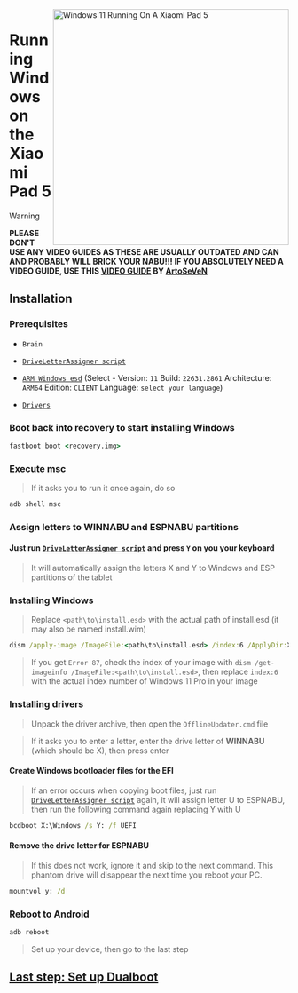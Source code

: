 <img align="right" src="https://raw.githubusercontent.com/erdilS/Port-Windows-11-Xiaomi-Pad-5/main/nabu.png" width="425" alt="Windows 11 Running On A Xiaomi Pad 5">

# Running Windows on the Xiaomi Pad 5
> [!WARNING]
> **PLEASE DON'T USE ANY VIDEO GUIDES AS THESE ARE USUALLY OUTDATED AND CAN AND PROBABLY WILL BRICK YOUR NABU!!! IF YOU ABSOLUTELY NEED A VIDEO GUIDE, USE THIS [VIDEO GUIDE](https://youtu.be/BbgTbTGbXYg) BY [ArtoSeVeN](https://www.youtube.com/channel/UCYjwfxlYlJ7Nnzv01oszQvA)**

## Installation

### Prerequisites
- ```Brain```

- [```DriveLetterAssigner script```](https://github.com/erdilS/Port-Windows-11-Xiaomi-Pad-5/releases/download/1.0/DriveLetterAssigner.V1.0.exe)
  
- [```ARM Windows esd```](https://worproject.com/esd) (Select - Version:  ```11``` Build:  ```22631.2861``` Architecture:  ```ARM64``` Edition:  ```CLIENT``` Language:  ```select your language```)
    
- [```Drivers```](https://github.com/erdilS/Port-Windows-11-Xiaomi-Pad-5/releases/tag/Drivers)

### Boot back into recovery to start installing Windows
```cmd
fastboot boot <recovery.img>
```

### Execute msc 
> If it asks you to run it once again, do so
```cmd
adb shell msc
```
### Assign letters to WINNABU and ESPNABU partitions 

#### Just run  [```DriveLetterAssigner script```](https://github.com/erdilS/Port-Windows-11-Xiaomi-Pad-5/releases/download/1.0/DriveLetterAssigner.V1.0.exe) and press `Y` on you your keyboard 
> It will automatically assign the letters X and Y to Windows and ESP partitions of the tablet

### Installing Windows
> Replace `<path\to\install.esd>` with the actual path of install.esd (it may also be named install.wim)

```cmd
dism /apply-image /ImageFile:<path\to\install.esd> /index:6 /ApplyDir:X:\
```

> If you get `Error 87`, check the index of your image with `dism /get-imageinfo /ImageFile:<path\to\install.esd>`, then replace `index:6` with the actual index number of Windows 11 Pro in your image

### Installing drivers
> Unpack the driver archive, then open the `OfflineUpdater.cmd` file

> If it asks you to enter a letter, enter the drive letter of **WINNABU** (which should be X), then press enter

#### Create Windows bootloader files for the EFI
> If an error occurs when copying boot files, just run [```DriveLetterAssigner script```](https://github.com/erdilS/Port-Windows-11-Xiaomi-Pad-5/releases/download/1.0/DriveLetterAssigner.V1.0.exe) again, it will assign letter U to ESPNABU, then run the following command again replacing Y with U
```cmd
bcdboot X:\Windows /s Y: /f UEFI
```

#### Remove the drive letter for ESPNABU
> If this does not work, ignore it and skip to the next command. This phantom drive will disappear the next time you reboot your PC.
```cmd
mountvol y: /d
```

### Reboot to Android
```cmd
adb reboot
```

> Set up your device, then go to the last step

## [Last step: Set up Dualboot](dualboot-en.md)









